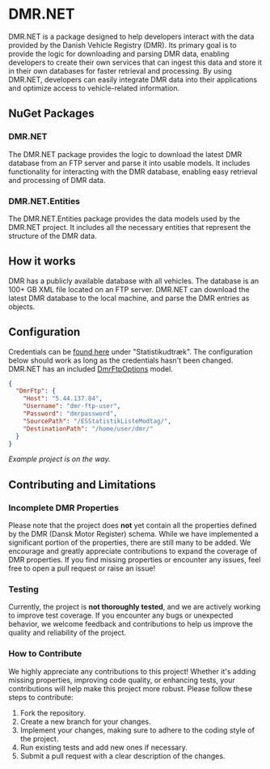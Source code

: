 ﻿# DMR.NET

DMR.NET is a package designed to help developers interact with the data provided by the Danish Vehicle Registry (DMR). Its primary goal is to provide the logic for downloading and parsing DMR data, enabling developers to create their own services that can ingest this data and store it in their own databases for faster retrieval and processing. By using DMR.NET, developers can easily integrate DMR data into their applications and optimize access to vehicle-related information.

## NuGet Packages

### DMR.NET

The DMR.NET package provides the logic to download the latest DMR database from an FTP server and parse it into usable models. It includes functionality for interacting with the DMR database, enabling easy retrieval and processing of DMR data.

### DMR.NET.Entities

The DMR.NET.Entities package provides the data models used by the DMR.NET project. It includes all the necessary entities that represent the structure of the DMR data.

## How it works

DMR has a publicly available database with all vehicles. The database is an 100+ GB XML file located on an FTP server. DMR.NET can download the latest DMR database to the local machine, and parse the DMR entries as objects.

## Configuration

Credentials can be [found here](https://motorst.dk/erhverv/motorregistret-for-virksomheder/faa-adgang-til-motorregistret/andre-adgange) under "Statistikudtræk". The configuration below should work as long as the credentials hasn't been changed. DMR.NET has an included [DmrFtpOptions](DMR.NET/Options/DmrFtpOptions.cs) model.

```json
{
  "DmrFtp": {
    "Host": "5.44.137.84",
    "Username": "dmr-ftp-user",
    "Password": "dmrpassword",
    "SourcePath": "/ESStatistikListeModtag/",
    "DestinationPath": "/home/user/dmr/"
  }
}
```

*Example project is on the way.*

## Contributing and Limitations

### Incomplete DMR Properties
Please note that the project does **not** yet contain all the properties defined by the DMR (Dansk Motor Register) schema. While we have implemented a significant portion of the properties, there are still many to be added. We encourage and greatly appreciate contributions to expand the coverage of DMR properties. If you find missing properties or encounter any issues, feel free to open a pull request or raise an issue!

### Testing
Currently, the project is **not thoroughly tested**, and we are actively working to improve test coverage. If you encounter any bugs or unexpected behavior, we welcome feedback and contributions to help us improve the quality and reliability of the project.

### How to Contribute
We highly appreciate any contributions to this project! Whether it's adding missing properties, improving code quality, or enhancing tests, your contributions will help make this project more robust. Please follow these steps to contribute:
1. Fork the repository.
2. Create a new branch for your changes.
3. Implement your changes, making sure to adhere to the coding style of the project.
4. Run existing tests and add new ones if necessary.
5. Submit a pull request with a clear description of the changes.
